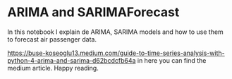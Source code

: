 # ARIMA and SARIMAForecast

In this notebook I explain de ARIMA, SARIMA models and how to use them to forecast air passenger data.

https://buse-koseoglu13.medium.com/guide-to-time-series-analysis-with-python-4-arima-and-sarima-d62bcdcfb64a in here you can find the medium article. Happy reading.
